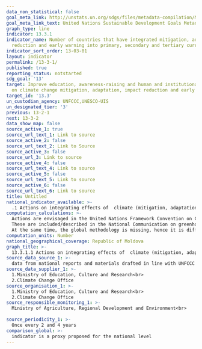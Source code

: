 ```yaml
---
data_non_statistical: false
goal_meta_link: http://unstats.un.org/sdgs/files/metadata-compilation/Metadata-Goal-13.pdf
goal_meta_link_text: United Nations Sustainable Development Goals Metadata (pdf 759kB)
graph_type: line
indicator: 13.3.1
indicator_name: Number of countries that have integrated mitigation, adaptation, impact
  reduction and early warning into primary, secondary and tertiary curricula
indicator_sort_order: 13-03-01
layout: indicator
permalink: /13-3-1/
published: true
reporting_status: notstarted
sdg_goal: '13'
target: Improve education, awareness-raising and human and institutional capacity
  on climate change mitigation, adaptation, impact reduction and early warning
target_id: '13.3'
un_custodian_agency: UNFCCC,UNESCO-UIS
un_designated_tier: '3'
previous: 13-2-1
next: 13-3-2
data_show_map: false
source_active_1: true
source_url_text_1: Link to source
source_active_2: false
source_url_text_2: Link to Source
source_active_3: false
source_url_3: Link to source
source_active_4: false
source_url_text_4: Link to source
source_active_5: false
source_url_text_5: Link to source
source_active_6: false
source_url_text_6: Link to source
title: Untitled
national_indicator_available: >-
  .1 Actions on integrating effects of  climate (mitigation, adaptation, reduction of impact and early warning) in primary, secondary and tertiary education curricula
computation_calculations: >-
  Actions are envisaged in the United Nations Framework Convention on Climate Change (UNFCCC, Decision 15/CP.18, eight-year Doha work programme on Article 6 of the UNFCCC (2012 – 2020), par.22 g, 22f) for including the issues on climate change in the educational process and information of population. Paris Agreement (art.12) provides for the obligation of the parties to communicate about such actions within NDCs (nationally determined contributions). <br> 
  These are included/described in the National Communication on greenhouse gas emissions (once per 4 years), the updated [Biennial Report on greenhouse gas emissions](http://www.clima.md).<br> 
  At the same time, the global methodology is missing, hence it is difficult to provide the description of the national indicator.
computation_units: Number
national_geographical_coverage: Republic of Moldova
graph_title: >-
  13.3.1.1 Actions on integrating effects of  climate (mitigation, adaptation, reduction of impact and early warning) in primary, secondary and tertiary education curricula 
source_data_source_1: >-
  data from national reports and materials drafted in line with UNFCCC and Paris Agreement
source_data_supplier_1: >-
  1.Ministry of Education, Culture and Research<br> 
  2.Climate Change Office
source_organisation_1: >-
  1.Ministry of Education, Culture and Research<br> 
  2.Climate Change Office
source_responsible_monitoring_1: >-
  Ministry of Agriculture, Regional Development and Environment<br> 
  
source_periodicity_1: >-
  Once every 2 and 4 years
comparison_global: >-
  indicator is a proxy proposed for the national level 
---
```


